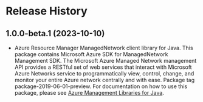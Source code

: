 # Release History

## 1.0.0-beta.1 (2023-10-10)

- Azure Resource Manager ManagedNetwork client library for Java. This package contains Microsoft Azure SDK for ManagedNetwork Management SDK. The Microsoft Azure Managed Network management API provides a RESTful set of web services that interact with Microsoft Azure Networks service to programmatically view, control, change, and monitor your entire Azure network centrally and with ease. Package tag package-2019-06-01-preview. For documentation on how to use this package, please see [Azure Management Libraries for Java](https://aka.ms/azsdk/java/mgmt).
